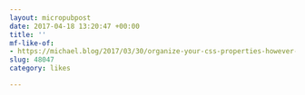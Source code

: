```yaml
---
layout: micropubpost
date: 2017-04-18 13:20:47 +00:00
title: ''
mf-like-of:
- https://michael.blog/2017/03/30/organize-your-css-properties-however-you-dang-like/
slug: 48047
category: likes

---
```

